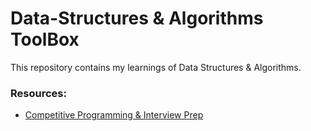 # Data-Structures & Algorithms ToolBox

This repository contains my learnings of Data Structures & Algorithms.

### Resources:
- [Competitive Programming & Interview Prep](https://github.com/kunal-kushwaha/Competitive-Programming-Resources)









